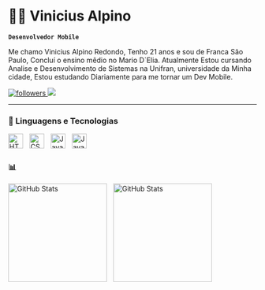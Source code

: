 # 👨‍💻 Vinicius Alpino
**`Desenvolvedor Mobile`**

Me chamo Vinicius Alpino Redondo, Tenho 21 anos e sou de Franca São Paulo, Concluí o ensino mêdio no Mario D`Elia. Atualmente Estou cursando Analise e Desenvolvimento de Sistemas na Unifran, universidade da Minha cidade, Estou estudando Diariamente para me tornar um Dev Mobile.

   <p align="left">
      <a href="https://github.com/ViniciusAlpino?tab=followers">
         <img alt="followers" title="Follow me on Github" src="https://custom-icon-badges.demolab.com/github/followers/ViniciusAlpino?color=236ad3&labelColor=1155ba&style=for-the-badge&logo=person-add&label=Follow&logoColor=white"/>
         </a>
      <a href="https://www.instagram.com/vinicius_alpino/" alt="Instagram" title="Instagram" target="_blank">
  <img src="https://img.shields.io/badge/-Instagram-DF0174?style=for-the-badge&labelColor=DF0174&logo=instagram&logoColor=white&link=https://www.instagram.com/USERNAME"></a>
   </p>

---

### 🤖 Linguagens e Tecnologias 

<img align="left" alt="HTML" width="30px" style="padding-right:10px;" src="https://cdn.jsdelivr.net/gh/devicons/devicon/icons/html5/html5-plain.svg" />
<img align="left" alt="CSS" width="30px" style="padding-right:10px;" src="https://cdn.jsdelivr.net/gh/devicons/devicon/icons/css3/css3-plain.svg" />
<img align="left" alt="JavaScript" width="30px" style="padding-right:10px;" src="https://cdn.jsdelivr.net/gh/devicons/devicon/icons/javascript/javascript-plain.svg" />


 <img align="left" alt="JavaScript" width="30px" style="padding-right:10px;" src="https://cdn.jsdelivr.net/gh/devicons/devicon@latest/icons/flutter/flutter-original.svg" />

 <br/>
 <br/>

 ### 📊
<p>
  <img 
    align="left" 
    alt="GitHub Stats" 
    height="200" 
    style="padding-right: 10px;" 
    src="https://github-readme-stats.vercel.app/api?username=ViniciusAlpino&show_icons=true&theme=tokyonight&include_all_commits=true&locale=pt-br" 
  />

<img 
      align="left" 
      alt="GitHub Stats" 
      height="200" 
      src="https://github-readme-stats.vercel.app/api/top-langs/?username=ViniciusAlpino&theme=tokyonight&layout=compact&custom_title=Tecnologias&langs_count=9" 
  />

</p>
